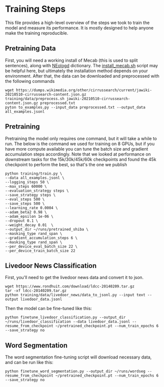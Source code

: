 # Training Steps
This file provides a high-level overview of the steps we took to train the model and measure its performance. It is mostly designed to help anyone make the training reproducible. 


## Pretraining Data
First, you will need a working install of Mecab (this is used to split sentences), along with [NEologd](https://github.com/neologd/mecab-ipadic-neologd) dictionary. The [install_mecab.sh](training/data/install_mecab.sh) script may be helpful here, but ultimately the installation method depends on your environment. After that, the data can be downloaded and preprocessed with the following commands

```shell
wget https://dumps.wikimedia.org/other/cirrussearch/current/jawiki-20210510-cirrussearch-content.json.gz
training/data/preprocess.sh jawiki-20210510-cirrussearch-content.json.gz preprocessed.txt
pyton to_examples.py --input_data preprocessed.txt --output_data all_examples.jsonl
```

## Pretraining

Pretraining the model only requires one command, but it will take a while to run. The below is the command we used for training on 8 GPUs, but if you have more compute available you can tune the batch size and gradient accumulation steps accordingly. Note that we looked at performance on downstream tasks for the 15k/30k/45k/60k checkpoints and found the 45k checkpoint to perform the best, so that's the one we publish

```shell
python training/train.py \
--data all_examples.jsonl \
--logging_steps 50 \
--max_steps 60000 \
--evaluation_strategy steps \
--save_strategy steps \
--eval_steps 500 \
--save_steps 500 \
--learning_rate 0.0004 \
--adam_beta2 0.98 \
--adam_epsilon 1e-06 \
--dropout 0.1 \
--weight_decay 0.01  \
--output_dir ~/runs/pretrained_shiba \
--masking_type rand_span \
--gradient_accumulation_steps 6 \
--masking_type rand_span \
--per_device_eval_batch_size 22 \
--per_device_train_batch_size 22 
```


## Livedoor News Classification

First, you'll need to get the livedoor news data and convert it to json.

```shell
wget https://www.rondhuit.com/download/ldcc-20140209.tar.gz
tar -xf ldcc-20140209.tar.gz
python training/data/livedoor_news/data_to_jsonl.py --input text --output livedoor_data.jsonl
```

Then the model can be fine-tuned like this:
```shell
python finetune_livedoor_classification.py --output_dir ~/runs/livedoor_classification --data livedoor_data.jsonl --resume_from_checkpoint ~/pretrained_checkpoint.pt --num_train_epochs 6 --save_strategy no
```

## Word Segmentation

The word segmentation fine-tuning script will download necessary data, and can be run like this:
```shell
python finetune_word_segmentation.py --output_dir ~/runs/wordseg --resume_from_checkpoint ~/pretrained_checkpoint.pt --num_train_epochs 6 --save_strategy no

```


